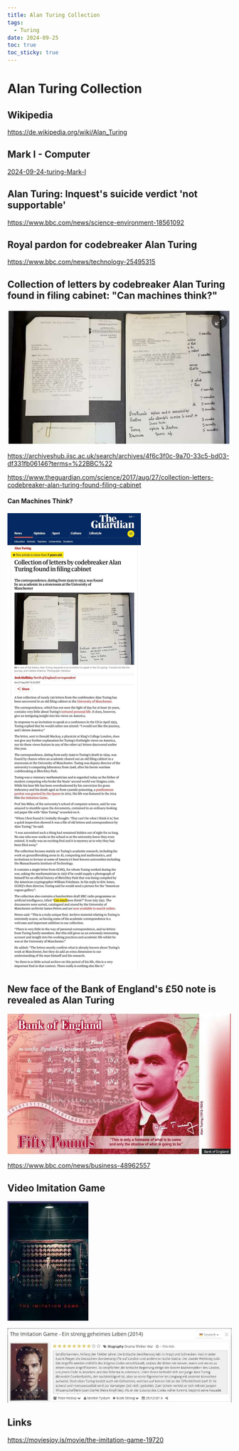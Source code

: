 ```yaml
---
title: Alan Turing Collection
tags:
  - Turing
date: 2024-09-25
toc: true
toc_sticky: true
---
```


# Alan Turing Collection 

## Wikipedia 


<https://de.wikipedia.org/wiki/Alan_Turing>

## Mark I - Computer 

[2024-09-24-turing-Mark-I](2024-09-24-turing-Mark-I.md)

## Alan Turing: Inquest's suicide verdict 'not supportable'
<https://www.bbc.com/news/science-environment-18561092>
## Royal pardon for codebreaker Alan Turing
<https://www.bbc.com/news/technology-25495315>

## Collection of letters by codebreaker Alan Turing found in filing cabinet: "Can machines think?"

![](../_asset/2024-09-25-turing-collection_image_1.jpeg)

<https://archiveshub.jisc.ac.uk/search/archives/4f6c3f0c-9a70-33c5-bd03-df331fb06146?terms=%22BBC%22>

<https://www.theguardian.com/science/2017/aug/27/collection-letters-codebreaker-alan-turing-found-filing-cabinet>

#### Can Machines Think?


![](../_asset/2024-09-25-turing-collection_image_2.jpeg)
## New face of the Bank of England's £50 note is revealed as Alan Turing

![](../_asset/2024-09-25-turing-collection_image_3.jpeg)

https://www.bbc.com/news/business-48962557

## Video Imitation Game

![](../_asset/2024-09-25-turing-collection_image_4.jpeg)



![](../_asset/2024-09-25-turing-collection_image_5.jpeg)
## Links

<https://moviesjoy.is/movie/the-imitation-game-19720>
